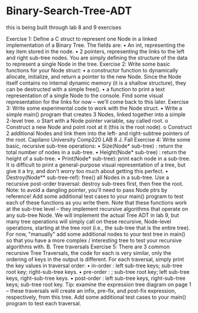 # Binary-Search-Tree-ADT
this is being built through lab 8 and 9 exercises

Exercise 1: Define a C struct to represent one Node in a linked implementation of a
Binary Tree.
The fields are:
• An int, representing the key item stored in the node.
• 2 pointers, representing the links to the left and right sub-tree nodes.
You are simply defining the structure of the data to represent a single Node in the
tree.
Exercise 2: Write some basic functions for your Node struct:
• a constructor function to dynamically allocate, initialize, and return a pointer to
the new Node. Since the Node itself contains no internal dynamic memory (it
is a shallow structure), they can be destructed with a simple free().
• a function to print a text representation of a single Node to the console.
Find some visual representation for the links for now – we'll come back to this
later.
Exercise 3: Write some experimental code to work with the Node struct.
• Write a simple main() program that creates 3 Nodes, linked together into a
simple 2-level tree.
o Start with a Node pointer variable, say called root.
o Construct a new Node and point root at it (this is the root node).
o Construct 2 additional Nodes and link them into the left- and right-subtree
pointers of the root.
Capilano University Comp220 LAB 8 J. Fall
Exercise 4: Write some basic, recursive sub-tree operations:
• Size(Node* sub-tree) : return the total number of nodes in a sub-tree.
• Height(Node* sub-tree) : return the height of a sub-tree.
• Print(Node* sub-tree): print each node in a sub-tree.
It is difficult to print a general-purpose visual representation of a tree, but give
it a try, and don't worry too much about getting this perfect.
• Destroy(Node** sub-tree-ref): free() all Nodes in a sub-tree.
Use a recursive post-order traversal: destroy sub-trees first, then free the root.
Note: to avoid a dangling pointer, you'll need to pass Node ptrs by reference!
Add some additional test cases to your main() program to test each of these functions
as you write them.
Note that these functions work at the sub-tree level – they implement recursive
algorithms that operate on any sub-tree Node.
We will implement the actual Tree ADT in lab 9, but many tree operations will simply
call on these recursive, Node-level operations, starting at the tree root (i.e., the sub-tree
that is the entire tree). For now, "manually" add some additional nodes to your test tree
in main() so that you have a more complex / interesting tree to test your recursive
algorithms with.
B. Tree traversals
Exercise 5: There are 3 common recursive Tree Traversals, the code for each is very
similar, only the ordering of keys in the output is different. For each
traversal, simply print the key values in traversal order:
• in-order : left sub-tree keys; sub-tree root key; right-sub-tree keys.
• pre-order : ; sub-tree root key; left sub-tree keys, right-sub-tree keys.
• post-order : left sub-tree keys, right-sub-tree keys; sub-tree root key.
Tip: examine the expression tree diagram on page 1 – these traversals will create an infix,
pre-fix, and post-fix expression, respectively, from this tree.
Add some additional test cases to your main() program to test each traversal.
